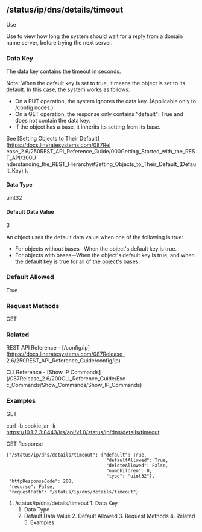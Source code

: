 ## /status/ip/dns/details/timeout

Use

Use to view how long the system should wait for a reply from a domain name
server, before trying the next server.

### Data Key

The data key contains the timeout in seconds.

Note: When the default key is set to true, it means the object is set to its
default. In this case, the system works as follows:

  * On a PUT operation, the system ignores the data key. (Applicable only to /config nodes.)
  * On a GET operation, the response only contains "default": True and does not contain the data key.
  * If the object has a base, it inherits its setting from its base.

See [Setting Objects to Their Default](https://docs.lineratesystems.com/087Rel
ease_2.6/250REST_API_Reference_Guide/000Getting_Started_with_the_REST_API/300U
nderstanding_the_REST_Hierarchy#Setting_Objects_to_Their_Default_(Default_Key)
).

#### Data Type

uint32

#### Default Data Value

3

An object uses the default data value when one of the following is true:

  * For objects without bases--When the object's default key is true.
  * For objects with bases--When the object's default key is true, and when the default key is true for all of the object's bases.

### Default Allowed

True

### Request Methods

GET

### Related

REST API Reference - [/config/ip](https://docs.lineratesystems.com/087Release_
2.6/250REST_API_Reference_Guide/config/ip)

CLI Reference -  [Show IP Commands](/087Release_2.6/200CLI_Reference_Guide/Exe
c_Commands/Show_Commands/Show_IP_Commands)

### Examples

GET

curl -b cookie.jar -k
https://10.1.2.3:8443/lrs/api/v1.0/status/ip/dns/details/timeout

GET Response

    
    
    {"/status/ip/dns/details/timeout": {"default": True,
                                         "defaultAllowed": True,
                                         "deleteAllowed": False,
                                         "numChildren": 0,
                                         "type": "uint32"},
     "httpResponseCode": 200,
     "recurse": False,
     "requestPath": "/status/ip/dns/details/timeout"}
    

  1. /status/ip/dns/details/timeout
    1. Data Key
      1. Data Type
      2. Default Data Value
    2. Default Allowed
    3. Request Methods
    4. Related
    5. Examples

